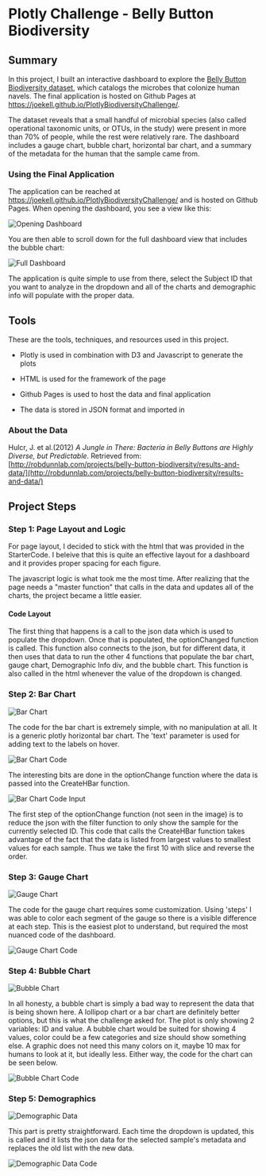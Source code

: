 # Plotly Challenge - Belly Button Biodiversity

## Summary

In this project, I built an interactive dashboard to explore the [Belly Button Biodiversity dataset](http://robdunnlab.com/projects/belly-button-biodiversity/), which catalogs the microbes that colonize human navels. The final application is hosted on Github Pages at <https://joekell.github.io/PlotlyBiodiversityChallenge/>.

The dataset reveals that a small handful of microbial species (also called operational taxonomic units, or OTUs, in the study) were present in more than 70% of people, while the rest were relatively rare. The dashboard includes a gauge chart, bubble chart, horizontal bar chart, and a summary of the metadata for the human that the sample came from.

### Using the Final Application
The application can be reached at <https://joekell.github.io/PlotlyBiodiversityChallenge/> and is hosted on Github Pages. When opening the dashboard, you see a view like this:

  ![Opening Dashboard](FinalImages/DashboardTopView.PNG)

You are then able to scroll down for the full dashboard view that includes the bubble chart:

  ![Full Dashboard](FinalImages/DashboardScrolledView.PNG)

The application is quite simple to use from there, select the Subject ID that you want to analyze in the dropdown and all of the charts and demographic info will populate with the proper data.

## Tools
These are the tools, techniques, and resources used in this project.

* Plotly is used in combination with D3 and Javascript to generate the plots

* HTML is used for the framework of the page

* Github Pages is used to host the data and final application

* The data is stored in JSON format and imported in

### About the Data

Hulcr, J. et al.(2012) _A Jungle in There: Bacteria in Belly Buttons are Highly Diverse, but Predictable_. Retrieved from: [http://robdunnlab.com/projects/belly-button-biodiversity/results-and-data/](http://robdunnlab.com/projects/belly-button-biodiversity/results-and-data/)


## Project Steps

### Step 1: Page Layout and Logic
For page layout, I decided to stick with the html that was provided in the StarterCode. I beleive that this is quite an effective layout for a dashboard and it provides proper spacing for each figure.

The javascript logic is what took me the most time. After realizing that the page needs a "master function" that calls in the data and updates all of the charts, the project became a little easier.

#### Code Layout
The first thing that happens is a call to the json data which is used to populate the dropdown. Once that is populated, the optionChanged function is called. This function also connects to the json, but for different data, it then uses that data to run the other 4 functions that populate the bar chart, gauge chart, Demographic Info div, and the bubble chart. This function is also called in the html whenever the value of the dropdown is changed.

### Step 2: Bar Chart

  ![Bar Chart](FinalImages/Bar.PNG)

The code for the bar chart is extremely simple, with no manipulation at all. It is a generic plotly horizontal bar chart. The 'text' parameter is used for adding text to the labels on hover.

  ![Bar Chart Code](FinalImages/BarCode.PNG)

The interesting bits are done in the optionChange function where the data is passed into the CreateHBar function.

  ![Bar Chart Code Input](FinalImages/BarInput.PNG)

The first step of the optionChange function (not seen in the image) is to reduce the json with the filter function to only show the sample for the currently selected ID. This code that calls the CreateHBar function takes advantage of the fact that the data is listed from largest values to smallest values for each sample. Thus we take the first 10 with slice and reverse the order.

### Step 3: Gauge Chart

  ![Gauge Chart](FinalImages/Gauge.PNG)

The code for the gauge chart requires some customization. Using 'steps' I was able to color each segment of the gauge so there is a visible difference at each step. This is the easiest plot to understand, but required the most nuanced code of the dashboard. 

  ![Gauge Chart Code](FinalImages/GaugeCode.PNG)

### Step 4: Bubble Chart

  ![Bubble Chart](FinalImages/Bubble.PNG)

In all honesty, a bubble chart is simply a bad way to represent the data that is being shown here. A lollipop chart or a bar chart are definitely better options, but this is what the challenge asked for. The plot is only showing 2 variables: ID and value. A bubble chart would be suited for showing 4 values, color could be a few categories and size should show something else. A graphic does not need this many colors on it, maybe 10 max for humans to look at it, but ideally less. Either way, the code for the chart can be seen below.

  ![Bubble Chart Code](FinalImages/BubbleCode.PNG)


### Step 5: Demographics

  ![Demographic Data](FinalImages/Demographic.PNG)

This part is pretty straightforward. Each time the dropdown is updated, this is called and it lists the json data for the selected sample's metadata and replaces the old list with the new data.

  ![Demographic Data Code](FinalImages/DemographicCode.PNG)
